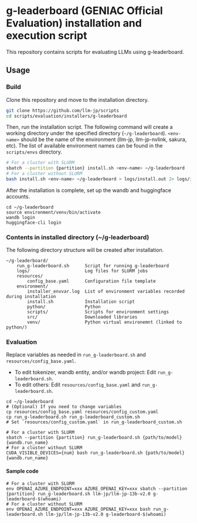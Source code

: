 # g-leaderboard (GENIAC Official Evaluation) installation and execution script

This repository contains scripts for evaluating LLMs using g-leaderboard.

## Usage

### Build

Clone this repository and move to the installation directory.

```bash
git clone https://github.com/llm-jp/scripts
cd scripts/evaluation/installers/g-leaderboard
```

Then, run the installation script.
The following command will create a working directory under the specified directory (`~/g-leaderboard`).
`<env-name>` should be the name of the environment (llm-jp, llm-jp-nvlink, sakura, etc).
The list of available environment names can be found in the `scripts/envs` directory.

```bash
# For a cluster with SLURM
sbatch --partition {partition} install.sh <env-name> ~/g-leaderboard
# For a cluster without SLURM
bash install.sh <env-name> ~/g-leaderboard > logs/install.out 2> logs/install.err
```

After the installation is complete, set up the wandb and huggingface accounts.

```shell
cd ~/g-leaderboard
source environment/venv/bin/activate
wandb login
huggingface-cli login
```

### Contents in installed directory (~/g-leaderboard)

The following directory structure will be created after installation.

```
~/g-leaderboard/
    run_g-leaderboard.sh      Script for running g-leaderboard
    logs/                     Log files for SLURM jobs
    resources/
        config_base.yaml      Configuration file template
    environment/
        installer_envvar.log  List of environment variables recorded during installation
        install.sh            Installation script
        python/               Python
        scripts/              Scripts for environment settings
        src/                  Downloaded libraries
        venv/                 Python virtual environemnt (linked to python/)
```

### Evaluation

Replace variables as needed in `run_g-leaderboard.sh` and `resources/config_base.yaml`.
 - To edit tokenizer, wandb entity, and/or wandb project: Edit `run_g-leaderboard.sh`.
 - To edit others: Edit `resources/config_base.yaml` and `run_g-leaderboard.sh`.

```shell
cd ~/g-leaderboard
# (Optional) If you need to change variables
cp resources/config_base.yaml resources/config_custom.yaml
cp run_g-leaderboard.sh run_g-leaderboard_custom.sh
# Set `resources/config_custom.yaml` in run_g-leaderboard_custom.sh

# For a cluster with SLURM
sbatch --partition {partition} run_g-leaderboard.sh {path/to/model} {wandb.run_name}
# For a cluster without SLURM
CUDA_VISIBLE_DEVICES={num} bash run_g-leaderboard.sh {path/to/model} {wandb.run_name}
```

#### Sample code

```shell
# For a cluster with SLURM
env OPENAI_AZURE_ENDPOINT=xxx AZURE_OPENAI_KEY=xxx sbatch --partition {partition} run_g-leaderboard.sh llm-jp/llm-jp-13b-v2.0 g-leaderboard-$(whoami)
# For a cluster without SLURM
env OPENAI_AZURE_ENDPOINT=xxx AZURE_OPENAI_KEY=xxx bash run_g-leaderboard.sh llm-jp/llm-jp-13b-v2.0 g-leaderboard-$(whoami)
```
